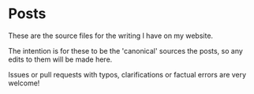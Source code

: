 # Posts

These are the source files for the writing I have on my website.

The intention is for these to be the 'canonical' sources the posts, so any
edits to them will be made here.

Issues or pull requests with typos, clarifications or factual errors are very welcome!
